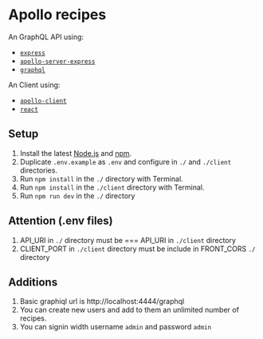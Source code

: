 # Apollo recipes
An GraphQL API using:

- [`express`](https://npm.im/express)
- [`apollo-server-express`](https://npm.im/apollo-server-express)
- [`graphql`](https://npm.im/graphql)

An Client using:

- [`apollo-client`](https://npm.im/apollo-client)
- [`react`](https://npm.im/react)

## Setup

1.  Install the latest [Node.js](https://nodejs.org) and [npm](https://npmjs.com).
2.  Duplicate `.env.example` as `.env` and configure in `./` and `./client` directories.
3.  Run `npm install` in the `./` directory with Terminal.
4.  Run `npm install` in the `./client` directory with Terminal.
5.  Run `npm run dev` in the `./` directory

## Attention (.env files)

1. API_URI in `./` directory must be === API_URI in `./client` directory
2. CLIENT_PORT in `./client` directory must be include in FRONT_CORS `./` directory

## Additions
1. Basic graphiql url is http://localhost:4444/graphql
2. You can create new users and add to them an unlimited number of recipes.
3. You can signin width username `admin` and password `admin`
